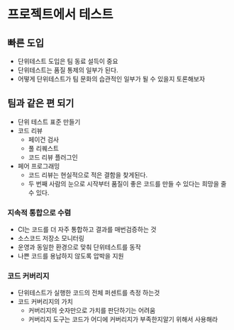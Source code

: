 # 프로젝트에서 테스트 

## 빠른 도입
- 단위테스트 도입은 팀 동료 설득이 중요
- 단위테스트는 품질 통제의 일부가 된다.
- 어떻게 단위테스트가 팀 문화의 습관적인 일부가 될 수 있을지 토론해보자


## 팀과 같은 편 되기

- 단위 테스트 표준 만들기
- 코드 리뷰
    - 페이건 검사
    - 풀 리퀘스트
    - 코드 리뷰 플러그인
- 페어 프로그래밍
    - 코드 리뷰는 현실적으로 적은 결함을 찾게된다.
    - 두 번째 사람의 눈으로 시작부터 품질이 좋은 코드를 만들 수 있다는 희망을 줄 수 있다.

### 지속적 통합으로 수렴
- CI는 코드를 더 자주 통합하고 결과를 매번검증하는 것
- 소스코드 저장소 모니터링
- 운영과 동일한 환경으로 맞춰 단위테스트를 동작
- 나쁜 코드를 용납하지 않도록 압박을 지원

### 코드 커버리지
- 단위테스트가 실행한 코드의 전체 퍼센트를 측정 하는것
- 코드 커버리지의 가치
    - 커버리지의 숫자만으로 가치를 판단하기는 어려움
    - 커버리지 도구는 코드가 어디에 커버리지가 부족한지알기 위해서 사용해라
